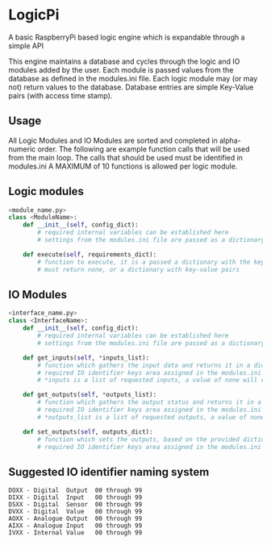 # LogicPi
A basic RaspberryPi based logic engine which is expandable through a simple API

This engine maintains a database and cycles through the logic and IO modules added by the user. Each module is passed values from the database as defined in the modules.ini file. Each logic module may (or may not) return values to the database. Database entries are simple Key-Value pairs (with access time stamp). 

## Usage
All Logic Modules and IO Modules are sorted and completed in alpha-numeric order.
The following are example function calls that will be used from the main loop.
The calls that should be used must be identified in modules.ini
A MAXIMUM of 10 functions is allowed per logic module.

## Logic modules
```python
<module_name.py>
class <ModuleName>:
    def __init__(self, config_dict):
        # required internal variables can be established here
        # settings from the modules.ini file are passed as a dictionary

    def execute(self, requirements_dict):
        # function to execute, it is a passed a dictionary with the key-value pairs based on modules.ini values
        # must return none, or a dictionary with key-value pairs
```

## IO Modules
```python
<interface_name.py>
class <InterfaceName>:
    def __init__(self, config_dict):
        # required internal variables can be established here
        # settings from the modules.ini file are passed as a dictionary

    def get_inputs(self, *inputs_list):
        # function which gathers the input data and returns it in a dictionary form
        # required IO identifier keys area assigned in the modules.ini file
        # *inputs is a list of requested inputs, a value of none will return all inputs available

    def get_outputs(self, *outputs_list):
        # function which gathers the output status and returns it in a dictionary form
        # required IO identifier keys area assigned in the modules.ini file
        # *outputs_list is a list of requested outputs, a value of none will return all outputs available

    def set_outputs(self, outputs_dict):
        # function which sets the outputs, based on the provided dictionary
        # required IO identifier keys area assigned in the modules.ini file
```

## Suggested IO identifier naming system
```
DOXX - Digital  Output  00 through 99
DIXX - Digital  Input   00 through 99
DSXX - Digital  Sensor  00 through 99
DVXX - Digital  Value   00 through 99
AOXX - Analogue Output  00 through 99
AIXX - Analogue Input   00 through 99
IVXX - Internal Value   00 through 99
```
